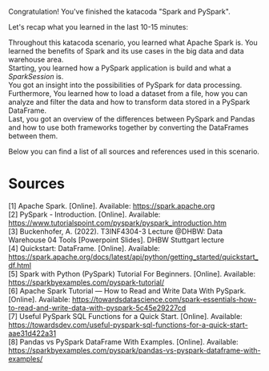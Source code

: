 Congratulation! You've finished the katacoda "Spark and PySpark".

Let's recap what you learned in the last 10-15 minutes:

Throughout this katacoda scenario, you learned what Apache Spark is. You learned the benefits of Spark and its use cases in the big data and data warehouse area. <br /> 
Starting, you learned how a PySpark application is build and what a _SparkSession_ is. <br /> 
You got an insight into the possibilities of PySpark for data processing. Furthermore, You learned how to load a dataset from a file, how you can analyze and filter the data and how to transform data stored in a PySpark DataFrame.<br /> 
Last, you got an overview of the differences between PySpark and Pandas and how to use both frameworks together by converting the DataFrames between them.

Below you can find a list of all sources and references used in this scenario.

# Sources

[1] Apache Spark. [Online]. Available: https://spark.apache.org <br />
[2] PySpark - Introduction. [Online]. Available: https://www.tutorialspoint.com/pyspark/pyspark_introduction.htm  <br />
[3] Buckenhofer, A. (2022). T3INF4304-3 Lecture @DHBW: Data Warehouse 04 Tools [Powerpoint Slides]. DHBW Stuttgart lecture <br />
[4] Quickstart: DataFrame. [Online]. Available: https://spark.apache.org/docs/latest/api/python/getting_started/quickstart_df.html <br />
[5] Spark with Python (PySpark) Tutorial For Beginners. [Online]. Available: https://sparkbyexamples.com/pyspark-tutorial/ <br />
[6] Apache Spark Tutorial — How to Read and Write Data With PySpark. [Online]. Available: https://towardsdatascience.com/spark-essentials-how-to-read-and-write-data-with-pyspark-5c45e29227cd <br />
[7] Useful PySpark SQL Functions for a Quick Start. [Online]. Available: https://towardsdev.com/useful-pyspark-sql-functions-for-a-quick-start-aae31d422a31 <br />
[8] Pandas vs PySpark DataFrame With Examples. [Online]. Available: https://sparkbyexamples.com/pyspark/pandas-vs-pyspark-dataframe-with-examples/